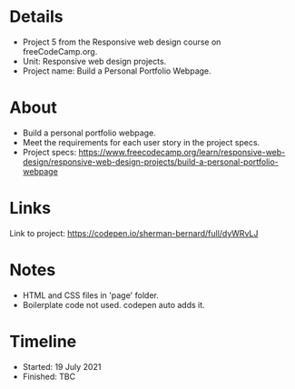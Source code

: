 # Details
- Project 5 from the Responsive web design course on freeCodeCamp.org.
- Unit: Responsive web design projects.
- Project name: Build a Personal Portfolio Webpage.

# About
- Build a personal portfolio webpage.
- Meet the requirements for each user story in the project specs.
- Project specs: https://www.freecodecamp.org/learn/responsive-web-design/responsive-web-design-projects/build-a-personal-portfolio-webpage

# Links
Link to project: https://codepen.io/sherman-bernard/full/dyWRvLJ

# Notes
- HTML and CSS files in 'page' folder.
- Boilerplate code not used. codepen auto adds it.

# Timeline
- Started: 19 July 2021
- Finished: TBC